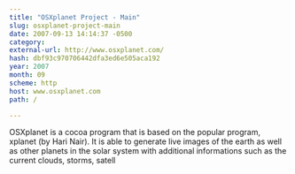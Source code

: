```yaml
---
title: "OSXplanet Project - Main"
slug: osxplanet-project-main
date: 2007-09-13 14:14:37 -0500
category: 
external-url: http://www.osxplanet.com/
hash: dbf93c970706442dfa3ed6e505aca192
year: 2007
month: 09
scheme: http
host: www.osxplanet.com
path: /

---
```


OSXplanet is a cocoa program that is based on the popular program, xplanet (by Hari Nair). It is able to generate live images of the earth as well as other planets in the solar system with additional informations such as the current clouds, storms, satell
